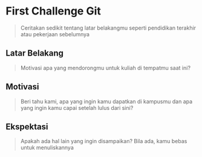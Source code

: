 # First Challenge Git

> Ceritakan sedikit tentang latar belakangmu seperti pendidikan terakhir atau pekerjaan sebelumnya

## Latar Belakang

> Motivasi apa yang mendorongmu untuk kuliah di tempatmu saat ini?

## Motivasi

> Beri tahu kami, apa yang ingin kamu dapatkan di kampusmu dan apa yang ingin kamu capai setelah lulus dari sini?

## Ekspektasi

> Apakah ada hal lain yang ingin disampaikan? Bila ada, kamu bebas untuk menuliskannya
